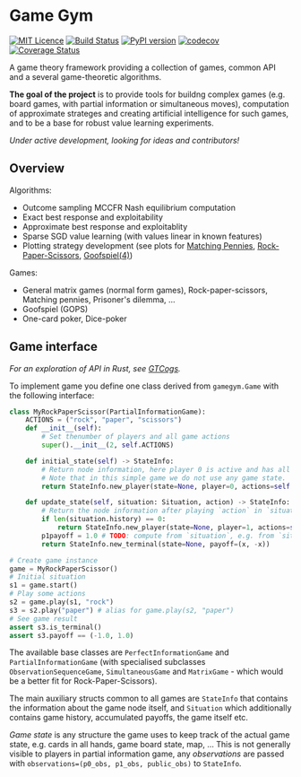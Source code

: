 # Game Gym
[![MIT Licence](https://img.shields.io/github/license/gavento/gamegym.svg)](https://github.com/gavento/gamegym/blob/master/LICENCE)
[![Build Status](https://travis-ci.org/gavento/gamegym.svg?branch=master)](https://travis-ci.org/gavento/gamegym)
[![PyPI version](https://badge.fury.io/py/gamegym.svg)](https://pypi.org/project/gamegym/)
[![codecov](https://codecov.io/gh/gavento/gamegym/branch/master/graph/badge.svg)](https://codecov.io/gh/gavento/gamegym)
[![Coverage Status](https://coveralls.io/repos/github/gavento/gamegym/badge.svg?branch=master)](https://coveralls.io/github/gavento/gamegym?branch=master)

A game theory framework providing a collection of games, common API and a several game-theoretic algorithms.

**The goal of the project** is to provide tools for buildng complex games (e.g. board games, with partial information or simultaneous moves), computation of approximate strateges and creating artificial intelligence for such games, and to be a base for robust value learning experiments.

*Under active development, looking for ideas and contributors!*

## Overview

Algorithms:

* Outcome sampling MCCFR Nash equilibrium computation
* Exact best response and exploitability
* Approximate best response and exploitablity
* Sparse SGD value learning (with values linear in known features)
* Plotting strategy development (see plots for [Matching Pennies](https://gavento.ucw.cz/view/plot_mccfr_trace_pennies_PCA_all.html), [Rock-Paper-Scissors](https://gavento.ucw.cz/view/plot_mccfr_trace_rps_PCA_all.html), [Goofspiel(4)](https://gavento.ucw.cz/view/plot_mccfr_trace_goof4_PCA_all.html))

Games:

* General matrix games (normal form games), Rock-paper-scissors, Matching pennies, Prisoner's dilemma, ...
* Goofspiel (GOPS)
* One-card poker, Dice-poker

## Game interface

*For an exploration of API in Rust, see [GTCogs](https://github.com/gavento/gtcogs).*

To implement game you define one class derived from `gamegym.Game` with the following interface:

```python
class MyRockPaperScissor(PartialInformationGame):
    ACTIONS = ("rock", "paper", "scissors")
    def __init__(self):
        # Set thenumber of players and all game actions
        super().__init__(2, self.ACTIONS)

    def initial_state(self) -> StateInfo:
        # Return node information, here player 0 is active and has all actions.
        # Note that in this simple game we do not use any game state.
        return StateInfo.new_player(state=None, player=0, actions=self.ACTIONS)

    def update_state(self, situation: Situation, action) -> StateInfo:
        # Return the node information after playing `action` in `situation`.
        if len(situation.history) == 0:
            return StateInfo.new_player(state=None, player=1, actions=self.ACTIONS)
        p1payoff = 1.0 # TODO: compute from `situation`, e.g. from `situation.history`
        return StateInfo.new_terminal(state=None, payoff=(x, -x))

# Create game instance
game = MyRockPaperScissor()
# Initial situation
s1 = game.start()
# Play some actions
s2 = game.play(s1, "rock")
s3 = s2.play("paper") # alias for game.play(s2, "paper")
# See game result
assert s3.is_terminal()
assert s3.payoff == (-1.0, 1.0)
```

The available base classes are `PerfectInformationGame` and `PartialInformationGame`
(with specialised subclasses `ObservationSequenceGame`, `SimultaneousGame` and
`MatrixGame` - which would be a better fit for Rock-Paper-Scissors).

The main auxiliary structs common to all games are `StateInfo` that contains the information
about the game node itself, and `Situation` which additionally contains game history,
accumulated payoffs, the game itself etc.

*Game state* is any structure the game uses to keep track of the actual game state, e.g. cards in all hands, game board state, map, ... This is not generally visible to players in partial information game, any *observations* are passed with `observations=(p0_obs, p1_obs, public_obs)` to `StateInfo`.
